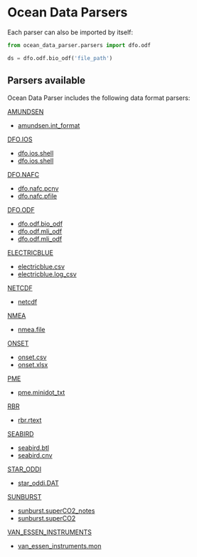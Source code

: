 # Ocean Data Parsers

Each parser can also be imported by itself:

```python
from ocean_data_parser.parsers import dfo.odf

ds = dfo.odf.bio_odf('file_path')
```

## Parsers available

Ocean Data Parser includes the following data format parsers:

[AMUNDSEN](amundsen.md)

- [amundsen.int_format](amundsen.md#ocean_data_parser.parsers.amundsen.int_format)

[DFO.IOS](dfo/ios.md)

- [dfo.ios.shell](dfo/ios.md#ocean_data_parser.parsers.dfo.ios.shell)
- [dfo.ios.shell](dfo/ios.md#ocean_data_parser.parsers.dfo.ios.shell)

[DFO.NAFC](dfo/nafc.md)

- [dfo.nafc.pcnv](dfo/nafc.md#ocean_data_parser.parsers.dfo.nafc.pcnv)
- [dfo.nafc.pfile](dfo/nafc.md#ocean_data_parser.parsers.dfo.nafc.pfile)

[DFO.ODF](dfo/odf.md)

- [dfo.odf.bio_odf](dfo/odf.md#ocean_data_parser.parsers.dfo.odf.bio_odf)
- [dfo.odf.mli_odf](dfo/odf.md#ocean_data_parser.parsers.dfo.odf.mli_odf)
- [dfo.odf.mli_odf](dfo/odf.md#ocean_data_parser.parsers.dfo.odf.mli_odf)

[ELECTRICBLUE](electricblue.md)

- [electricblue.csv](electricblue.md#ocean_data_parser.parsers.electricblue.csv)
- [electricblue.log_csv](electricblue.md#ocean_data_parser.parsers.electricblue.log_csv)

[NETCDF](netcdf.md)

- [netcdf](netcdf.md)

[NMEA](nmea.md)

- [nmea.file](nmea.md#ocean_data_parser.parsers.nmea.file)

[ONSET](onset.md)

- [onset.csv](onset.md#ocean_data_parser.parsers.onset.csv)
- [onset.xlsx](onset.md#ocean_data_parser.parsers.onset.xlsx)

[PME](pme.md)

- [pme.minidot_txt](pme.md#ocean_data_parser.parsers.pme.minidot_txt)

[RBR](rbr.md)

- [rbr.rtext](rbr.md#ocean_data_parser.parsers.rbr.rtext)

[SEABIRD](seabird.md)

- [seabird.btl](seabird.md#ocean_data_parser.parsers.seabird.btl)
- [seabird.cnv](seabird.md#ocean_data_parser.parsers.seabird.cnv)

[STAR_ODDI](star-oddi.md)

- [star_oddi.DAT](star-oddi.md#ocean_data_parser.parsers.star_oddi.DAT)

[SUNBURST](sunburst.md)

- [sunburst.superCO2_notes](sunburst.md#ocean_data_parser.parsers.sunburst.superCO2_notes)
- [sunburst.superCO2](sunburst.md#ocean_data_parser.parsers.sunburst.superCO2)

[VAN_ESSEN_INSTRUMENTS](van-essen-instruments.md)

- [van_essen_instruments.mon](van-essen-instruments.md#ocean_data_parser.parsers.van_essen_instruments.mon)

